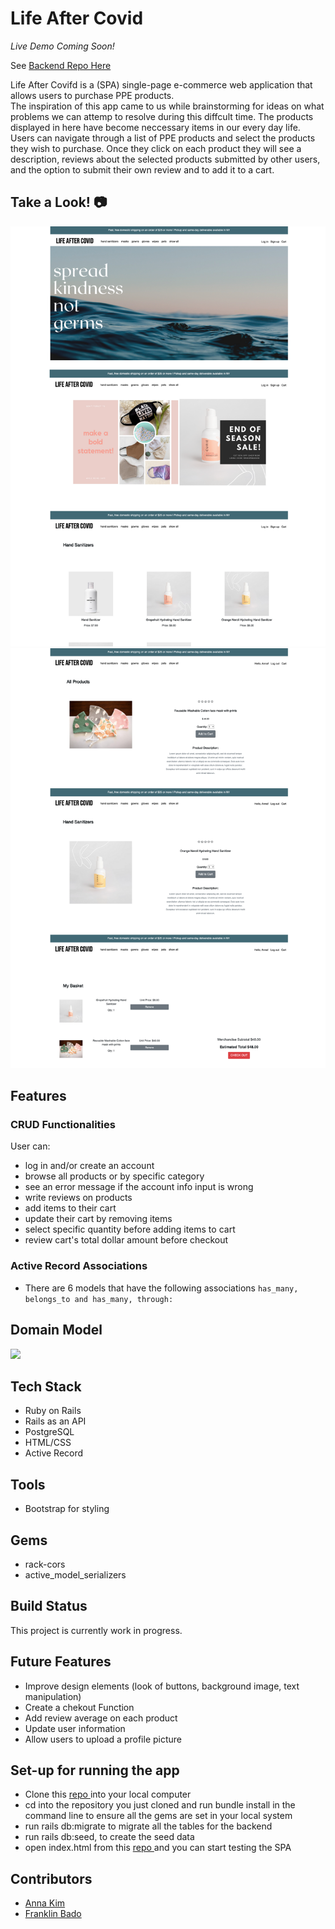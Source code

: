 # Life After Covid
*Live Demo Coming Soon!*

See <a href = "https://github.com/iannakim/Life-After-Covid-backend"> Backend Repo Here</a>

Life After Covifd is a (SPA) single-page e-commerce web application that allows users to purchase PPE products. <br>
The inspiration of this app came to us while brainstorming for ideas on what problems we can attemp to resolve during this diffcult time. The products displayed in here have become neccessary items in our every day life. <br>
Users can navigate through a list of PPE products and select the products they wish to purchase. Once they click on each product they will see a description, reviews about the selected products submitted by other users, and the option to submit their own review and to add it to a cart.

## Take a Look! 📷

<img src='FRONTEND/image/screenshot1.png'> </img>
<img src='FRONTEND/image/screenshot2.png'> </img>

## Features
 
### CRUD Functionalities
 User can:
  * log in and/or create an account
  * browse all products or by specific category
  * see an error message if the account info input is wrong
  * write reviews on products
  * add items to their cart 
  * update their cart by removing items 
  * select specific quantity before adding items to cart
  * review cart's total dollar amount before checkout

### Active Record Associations
 * There are 6 models that have the following associations ```has_many, belongs_to and has_many, through: ```

## Domain Model
<img src='FRONTEND/image/ERD.png'> </img>

## Tech Stack
 * Ruby on Rails
 * Rails as an API
 * PostgreSQL
 * HTML/CSS
 * Active Record
 
## Tools
 * Bootstrap for styling
 
## Gems 
 * rack-cors
 * active_model_serializers
 
## Build Status
 This project is currently work in progress.
 
## Future Features
 * Improve design elements (look of buttons, background image, text manipulation)
 * Create a chekout Function
 * Add review average on each product
 * Update user information
 * Allow users to upload a profile picture
 
 ## Set-up for running the app
 
 * Clone this <a href = "https://github.com/iannakim/Life-After-Covid-backend"> repo </a> into your local computer
 * cd into the repository you just cloned and run bundle install in the command line to ensure all the gems are set in your local system 
 * run rails db:migrate to migrate all the tables for the backend 
 * run rails db:seed, to create the seed data
 * open index.html from this <a href = "https://github.com/iannakim/Mod-3-Project"> repo </a> and you can start testing the SPA
 
 
## Contributors
 * [Anna Kim](https://github.com/iannakim)
 * [Franklin Bado](https://github.com/fbado66)
 
